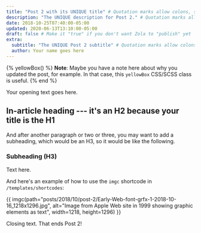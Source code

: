 ```yaml
---
title: "Post 2 with its UNIQUE title" # Quotation marks allow colons, semicolons, etc.
description: "The UNIQUE description for Post 2." # Quotation marks allow colons, semicolons, etc.
date: 2018-10-25T07:40:00-05:00
updated: 2020-06-13T13:10:00-05:00
draft: false # Make it "true" if you don't want Zola to "publish" yet
extra:
  subtitle: "The UNIQUE Post 2 subtitle" # Quotation marks allow colons, semicolons, etc.
  author: Your name goes here
---
```


{% yellowBox() %}
**Note**: Maybe you have a note here about why you updated the post, for example. In that case, this `yellowBox` CSS/SCSS class is useful.
{% end %}


Your opening text goes here.

## In-article heading --- it's an H2 because your title is the H1

And after another paragraph or two or three, you may want to add a subheading, which would be an H3, so it would be like the following.

### Subheading (H3)

Text here.

And here's an example of how to use the `imgc` shortcode in `/templates/shortcodes`:

{{ imgc(path="posts/2018/10/post-2/Early-Web-font-grfx-1-2018-10-16_1218x1296.jpg", alt="Image from Apple Web site in 1999 showing graphic elements as text", width=1218, height=1296) }}

Closing text. That ends Post 2!